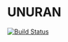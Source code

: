 # UNURAN

[![Build Status](https://travis-ci.org/adolgert/UNURAN.jl.svg?branch=master)](https://travis-ci.org/adolgert/UNURAN.jl)
